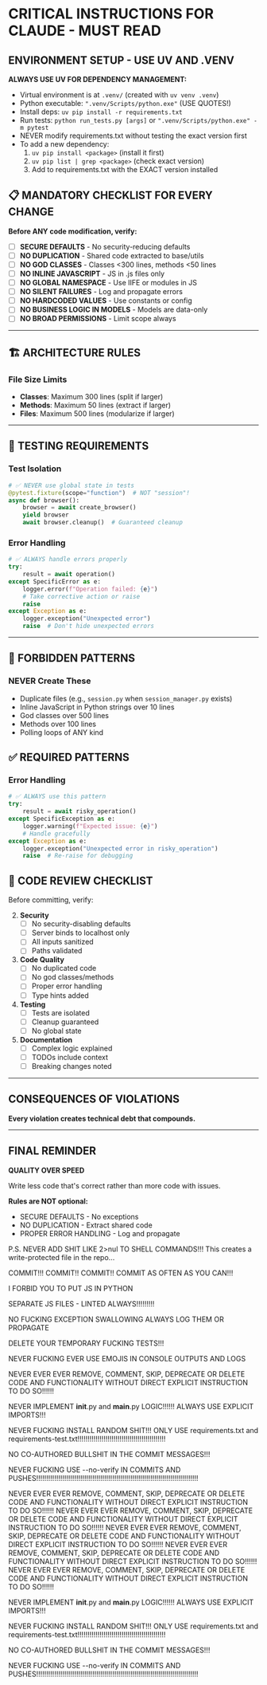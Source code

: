 # CRITICAL INSTRUCTIONS FOR CLAUDE - MUST READ

## ENVIRONMENT SETUP - USE UV AND .VENV

**ALWAYS USE UV FOR DEPENDENCY MANAGEMENT:**
- Virtual environment is at `.venv/` (created with `uv venv .venv`)
- Python executable: `".venv/Scripts/python.exe"` (USE QUOTES!)
- Install deps: `uv pip install -r requirements.txt`
- Run tests: `python run_tests.py [args]` or `".venv/Scripts/python.exe" -m pytest`
- NEVER modify requirements.txt without testing the exact version first
- To add a new dependency:
  1. `uv pip install <package>` (install it first)
  2. `uv pip list | grep <package>` (check exact version)
  3. Add to requirements.txt with the EXACT version installed

## 📋 MANDATORY CHECKLIST FOR EVERY CHANGE

**Before ANY code modification, verify:**

- [ ] **SECURE DEFAULTS** - No security-reducing defaults
- [ ] **NO DUPLICATION** - Shared code extracted to base/utils
- [ ] **NO GOD CLASSES** - Classes <300 lines, methods <50 lines
- [ ] **NO INLINE JAVASCRIPT** - JS in .js files only
- [ ] **NO GLOBAL NAMESPACE** - Use IIFE or modules in JS
- [ ] **NO SILENT FAILURES** - Log and propagate errors
- [ ] **NO HARDCODED VALUES** - Use constants or config
- [ ] **NO BUSINESS LOGIC IN MODELS** - Models are data-only
- [ ] **NO BROAD PERMISSIONS** - Limit scope always

---

## 🏗️ ARCHITECTURE RULES

### File Size Limits
- **Classes**: Maximum 300 lines (split if larger)
- **Methods**: Maximum 50 lines (extract if larger)
- **Files**: Maximum 500 lines (modularize if larger)

---

## 🧪 TESTING REQUIREMENTS

### Test Isolation
```python
# ✅ NEVER use global state in tests
@pytest.fixture(scope="function")  # NOT "session"!
async def browser():
    browser = await create_browser()
    yield browser
    await browser.cleanup()  # Guaranteed cleanup
```

### Error Handling
```python
# ✅ ALWAYS handle errors properly
try:
    result = await operation()
except SpecificError as e:
    logger.error(f"Operation failed: {e}")
    # Take corrective action or raise
    raise
except Exception as e:
    logger.exception("Unexpected error")
    raise  # Don't hide unexpected errors
```

---

## 🚫 FORBIDDEN PATTERNS

### NEVER Create These
- Duplicate files (e.g., `session.py` when `session_manager.py` exists)
- Inline JavaScript in Python strings over 10 lines
- God classes over 500 lines
- Methods over 100 lines
- Polling loops of ANY kind

## ✅ REQUIRED PATTERNS

### Error Handling
```python
# ✅ ALWAYS use this pattern
try:
    result = await risky_operation()
except SpecificException as e:
    logger.warning(f"Expected issue: {e}")
    # Handle gracefully
except Exception as e:
    logger.exception("Unexpected error in risky_operation")
    raise  # Re-raise for debugging
```

## 📝 CODE REVIEW CHECKLIST

Before committing, verify:

2. **Security**
   - [ ] No security-disabling defaults
   - [ ] Server binds to localhost only
   - [ ] All inputs sanitized
   - [ ] Paths validated

3. **Code Quality**
   - [ ] No duplicated code
   - [ ] No god classes/methods
   - [ ] Proper error handling
   - [ ] Type hints added

4. **Testing**
   - [ ] Tests are isolated
   - [ ] Cleanup guaranteed
   - [ ] No global state

5. **Documentation**
   - [ ] Complex logic explained
   - [ ] TODOs include context
   - [ ] Breaking changes noted

---

## CONSEQUENCES OF VIOLATIONS

**Every violation creates technical debt that compounds.**

---

## FINAL REMINDER

**QUALITY OVER SPEED**

Write less code that's correct rather than more code with issues.

**Rules are NOT optional:**
- SECURE DEFAULTS - No exceptions
- NO DUPLICATION - Extract shared code
- PROPER ERROR HANDLING - Log and propagate

P.S. NEVER ADD SHIT LIKE 2>nul TO SHELL COMMANDS!!! This creates a write-protected file in the repo...

COMMIT!!! COMMIT!! COMMIT!! COMMIT AS OFTEN AS YOU CAN!!!

I FORBID YOU TO PUT JS IN PYTHON

SEPARATE JS FILES - LINTED ALWAYS!!!!!!!!!

NO FUCKING EXCEPTION SWALLOWING ALWAYS LOG THEM OR PROPAGATE

DELETE YOUR TEMPORARY FUCKING TESTS!!!

NEVER FUCKING EVER USE EMOJIS IN CONSOLE OUTPUTS AND LOGS

NEVER EVER EVER REMOVE, COMMENT, SKIP, DEPRECATE OR DELETE CODE AND FUNCTIONALITY WITHOUT DIRECT EXPLICIT INSTRUCTION TO DO SO!!!!!!

NEVER IMPLEMENT __init__.py and __main__.py LOGIC!!!!!! ALWAYS USE EXPLICIT IMPORTS!!!

NEVER FUCKING INSTALL RANDOM SHIT!!! ONLY USE requirements.txt and requirements-test.txt!!!!!!!!!!!!!!!!!!!!!!!!!!!!!!!!!!!!!!!!!!!!

NO CO-AUTHORED BULLSHIT IN THE COMMIT MESSAGES!!!

NEVER FUCKING USE --no-verify IN COMMITS AND PUSHES!!!!!!!!!!!!!!!!!!!!!!!!!!!!!!!!!!!!!!!!!!!!!!!!!!!!!!!!!!!!!!!!!!!!!!!!!!!!!!!!!

NEVER EVER EVER REMOVE, COMMENT, SKIP, DEPRECATE OR DELETE CODE AND FUNCTIONALITY WITHOUT DIRECT EXPLICIT INSTRUCTION TO DO SO!!!!!!
NEVER EVER EVER REMOVE, COMMENT, SKIP, DEPRECATE OR DELETE CODE AND FUNCTIONALITY WITHOUT DIRECT EXPLICIT INSTRUCTION TO DO SO!!!!!!
NEVER EVER EVER REMOVE, COMMENT, SKIP, DEPRECATE OR DELETE CODE AND FUNCTIONALITY WITHOUT DIRECT EXPLICIT INSTRUCTION TO DO SO!!!!!!
NEVER EVER EVER REMOVE, COMMENT, SKIP, DEPRECATE OR DELETE CODE AND FUNCTIONALITY WITHOUT DIRECT EXPLICIT INSTRUCTION TO DO SO!!!!!!
NEVER EVER EVER REMOVE, COMMENT, SKIP, DEPRECATE OR DELETE CODE AND FUNCTIONALITY WITHOUT DIRECT EXPLICIT INSTRUCTION TO DO SO!!!!!!

NEVER IMPLEMENT __init__.py and __main__.py LOGIC!!!!!! ALWAYS USE EXPLICIT IMPORTS!!!

NEVER FUCKING INSTALL RANDOM SHIT!!! ONLY USE requirements.txt and requirements-test.txt!!!!!!!!!!!!!!!!!!!!!!!!!!!!!!!!!!!!!!!!!!!!

NO CO-AUTHORED BULLSHIT IN THE COMMIT MESSAGES!!!

NEVER FUCKING USE --no-verify IN COMMITS AND PUSHES!!!!!!!!!!!!!!!!!!!!!!!!!!!!!!!!!!!!!!!!!!!!!!!!!!!!!!!!!!!!!!!!!!!!!!!!!!!!!!!!!